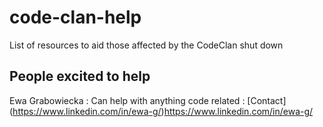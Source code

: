 # code-clan-help
List of resources to aid those affected by the CodeClan shut down



## People excited to help 

Ewa Grabowiecka
: Can help with anything code related
: [Contact] (https://www.linkedin.com/in/ewa-g/)https://www.linkedin.com/in/ewa-g/
